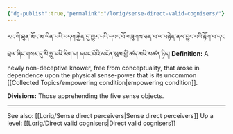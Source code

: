 ```yaml
---
{"dg-publish":true,"permalink":"/lorig/sense-direct-valid-cognisers/"}
---
```


རང་གི་ཐུན་མོང་མ་ཡིན་པའི་བདག་རྐྱེན་དུ་གྱུར་པའི་དབང་པོ་གཟུགས་ཅན་པ་ལ་བརྟེན་ནས་བྱུང་བའི་རྟོག་པ་དང་བྲལ་ཞིང་གསར་དུ་མི་སླུ་བའི་རིག་པ།
དབང་པོའི་མངོན་སུམ་གྱི་ཚད་མའི་མཚན་ཉིད།
**Definition:** A newly non-deceptive knower, free from conceptuality, that arose in dependence upon the physical sense-power that is its uncommon [[Collected Topics/empowering condition\|empowering condition]].

**Divisions:** Those apprehending the five sense objects.

---
See also: [[Lorig/Sense direct perceivers\|Sense direct perceivers]]
Up a level: [[Lorig/Direct valid cognisers\|Direct valid cognisers]]